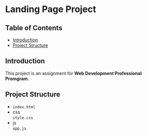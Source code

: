 # Landing Page Project

## Table of Contents

* [Introduction](#introduction)
* [Project Structure](#project-structure)

## Introduction

This project is an assignment for **Web Development Professional Promgram**.

## Project Structure

* `index.html`
* css\
    `style.css`
* js\
    `app.js`